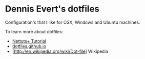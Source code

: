 Dennis Evert's dotfiles
========

Configuration's that I like for OSX, Windows and Ubuntu machines.

To learn more about dotfiles:

* [Nettuts+ Tutorial](http://net.tutsplus.com/tutorials/tools-and-tips/setting-up-a-mac-dev-machine-from-zero-to-hero-with-dotfiles/)
* [dotfiles.github.io](http://dotfiles.github.io/)
* [http://en.wikipedia.org/wiki/Dot-file] Wikipedia
